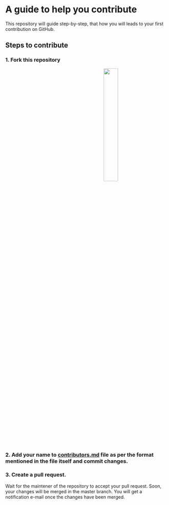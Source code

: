 # A guide to help you contribute
This repository will guide step-by-step, that how you will leads to your first contribution on GitHub. 

## Steps to contribute

### 1. Fork this repository
<div align="center">
  <img width="30% src="https://github.com/TechSavvyCommunity/begin-with-contribution/blob/main/assets/images/fork.png"> 
  <img width="30%" src="https://github.com/TechSavvyCommunity/begin-with-contribution/blob/main/assets/images/create_fork.png">
</div>

### 2. Add your name to [contributors.md](CONTRIBUTORS.md) file as per the format mentioned in the file itself and commit changes.

### 3. Create a pull request.


Wait for the maintener of the repository to accept your pull request. Soon, your changes will be merged in the master branch. You will get a notification e-mail once the changes have been merged.


